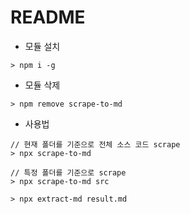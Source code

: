 # README



- 모듈 설치

```
> npm i -g
```



- 모듈 삭제

```
> npm remove scrape-to-md
```



- 사용법

```
// 현재 폴더를 기준으로 전체 소스 코드 scrape
> npx scrape-to-md

// 특정 폴더를 기준으로 scrape
> npx scrape-to-md src
```


```
> npx extract-md result.md
```




